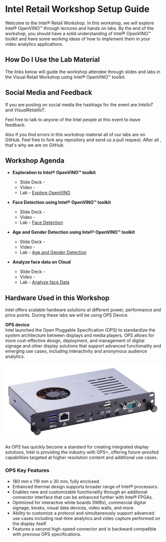 # Intel Retail Workshop Setup Guide
Welcome to the Intel® Retail Workshop. In this workshop, we will explore Intel® OpenVINO™ through lectures and hands on labs. By the end of the workshop, you should have a solid understanding of Intel® OpenVINO™ toolkit and have some working ideas of how to implement them in your video analytics applications.
## How Do I Use the Lab Material
The links below will guide the workshop attendee through slides and labs in the Visual Retail Workshop using Intel® OpenVINO™ toolkit.


## Social Media and Feedback
If you are posting on social media the hashtags for the event are *IntelIoT* and *VisualRetailIoT*.

Feel free to talk to anyone of the Intel people at this event to leave feedback.

Also if you find errors in this workshop material all of our labs are on GitHub. Feel free to fork any repository and send us a pull request. After all , that's why we are on GitHub.
## Workshop Agenda
* **Exploration to Intel® OpenVINO™ toolkit**

  - Slide Deck -
  - Video -
  - Lab - [Explore OpenVINO](./Explore_OpenVINO.md)


* **Face Detection using Intel® OpenVINO™ toolkit**
  - Slide Deck -
  - Video -
  - Lab - [Face Detection](./Face_detection.md)


* **Age and Gender Detection using Intel® OpenVINO™ toolkit**
  - Slide Deck -
  - Video -
  - Lab - [Age and Gender Detection](./Age_Gender_Detection.md)


* **Analyze face data on Cloud**
    - Slide Deck -
    - Video -
    - Lab - [Analyze face Data](./Analyse_face_data_on_cloud.md)


## Hardware Used in this Workshop
Intel offers scalable hardware solutions at different power, performance and price points. During these labs we will be using OPS Device.

**OPS device**                                                 
Intel launched the Open Pluggable Specification (OPS) to standardize the system architecture between displays and media players. OPS allows for more cost-effective design, deployment, and management of digital signage and other display solutions that support advanced functionality and emerging use cases, including interactivity and anonymous audience analytics.


![](images/opsdevice.jpg)

As OPS has quickly become a standard for creating integrated display solutions, Intel is providing the industry with OPS+, offering future-proofed capabilities targeted at higher resolution content and additional use cases.
### OPS Key Features
- 180 mm x 119 mm x 30 mm, fully enclosed.
- Enhanced thermal design supports broader range of Intel® processors.
- Enables new and customizable functionality through an additional connector interface that can be enhanced further with Intel® FPGAs.
- Optimized for interactive white boards (IWBs), commercial digital signage, kiosks, visual data devices, video walls, and more.
- Ability to customize a protocol and simultaneously support advanced use cases including real-time analytics and video capture performed on the display itself.
- Features a second high-speed connector and is backward compatible with previous OPS specifications.
